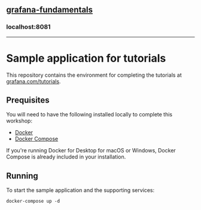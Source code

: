 ## [grafana-fundamentals](https://grafana.com/tutorials/grafana-fundamentals/)

### localhost:8081



-----------------------------------------------

# Sample application for tutorials
This repository contains the environment for completing the tutorials at [grafana.com/tutorials](https://grafana.com/tutorials).

## Prequisites
You will need to have the following installed locally to complete this workshop:
- [Docker](https://docs.docker.com/install/)
- [Docker Compose](https://docs.docker.com/compose/install/)

If you're running Docker for Desktop for macOS or Windows, Docker Compose is already included in your installation.

## Running
To start the sample application and the supporting services:
```
docker-compose up -d
```

